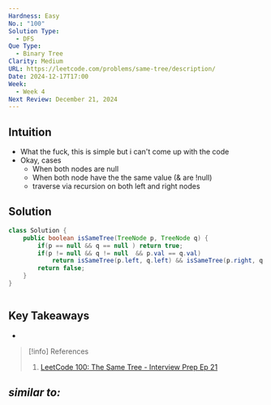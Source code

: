 ```yaml
---
Hardness: Easy
No.: "100"
Solution Type:
  - DFS
Que Type:
  - Binary Tree
Clarity: Medium
URL: https://leetcode.com/problems/same-tree/description/
Date: 2024-12-17T17:00
Week:
  - Week 4
Next Review: December 21, 2024
---
```

## Intuition
- What the fuck, this is simple but i can't come up with the code
- Okay, cases
	- When both nodes are null
	- When both node have the the same value (& are !null)
	- traverse via recursion on both left and right nodes
## Solution
```java title="Initial Attempt"
class Solution {
    public boolean isSameTree(TreeNode p, TreeNode q) {
        if(p == null && q == null ) return true;
        if(p != null && q != null  && p.val == q.val)
            return isSameTree(p.left, q.left) && isSameTree(p.right, q.right);
        return false;
    }
}
```

```java fold title=""

```
## Key Takeaways
- 

> [!info] References
> 1. [LeetCode 100: The Same Tree - Interview Prep Ep 21](https://youtu.be/2Pe6e0KbgFI)

*similar to:* 
- 
